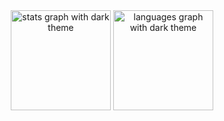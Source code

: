 <div align="center">
  <img src="https://github-readme-stats.vercel.app/api?username=teonten&theme=dark&show_icons=true&hide_title=false&hide_rank=false&include_all_commits=true&count_private=true&disable_animations=false&hide_border=false" height="160" alt="stats graph with dark theme" />
  <img src="https://github-readme-stats.vercel.app/api/top-langs?username=teonten&theme=dark&show_icons=true&layout=compact&card_width=320&langs_count=5&hide_border=false" height="160" alt="languages graph with dark theme" />
</div>




<!---
<div align="center">
  <img src="https://github-readme-stats.vercel.app/api?username=teonten&theme=dark&show_icons=true" alt="Anurag's GitHub stats">
</div>


<!---
Teonten/Teonten is a ✨ special ✨ repository because its `README.md` (this file) appears on your GitHub profile.
You can click the Preview link to take a look at your changes.
![Anurag's GitHub stats](https://github-readme-stats.vercel.app/api?username=teonten&show=reviews,discussions_started,discussions_answered,prs_merged,prs_merged_percentage)
--->


<!--
**Teonten/teonten** is a ✨ _special_ ✨ repository because its `README.md` (this file) appears on your GitHub profile.

Here are some ideas to get you started:

- 🔭 I’m currently working on ...
- 🌱 I’m currently learning ...
- 👯 I’m looking to collaborate on ...
- 🤔 I’m looking for help with ...
- 💬 Ask me about ...
- 📫 How to reach me: ...
- 😄 Pronouns: ...
- ⚡ Fun fact: ...
-->
